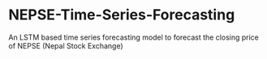 # NEPSE-Time-Series-Forecasting
An LSTM based time series forecasting model to forecast the closing price of NEPSE (Nepal Stock Exchange)
